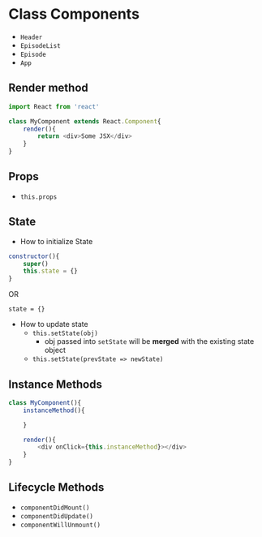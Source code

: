 # Class Components
* `Header`
* `EpisodeList`
* `Episode`
* `App`

## Render method
```js
import React from 'react'

class MyComponent extends React.Component{
    render(){
        return <div>Some JSX</div>
    }
}
```

## Props
* `this.props`

## State
* How to initialize State

```js
constructor(){ 
    super()
    this.state = {}
}
```

OR

`state = {}`

* How to update state
    * `this.setState(obj)`
        * obj passed into `setState` will be **merged** with the existing state object
    * `this.setState(prevState => newState)`

## Instance Methods

```js
class MyComponent(){
    instanceMethod(){

    }

    render(){
        <div onClick={this.instanceMethod}></div>
    }
}
```

## Lifecycle Methods
* `componentDidMount()`
* `componentDidUpdate()`
* `componentWillUnmount()`

